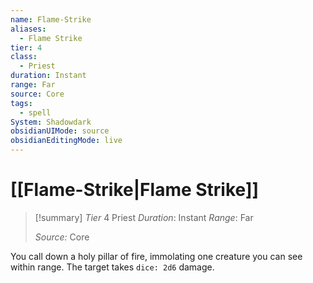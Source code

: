 ```yaml
---
name: Flame-Strike
aliases:
  - Flame Strike
tier: 4
class:
  - Priest
duration: Instant
range: Far
source: Core
tags:
  - spell
System: Shadowdark
obsidianUIMode: source
obsidianEditingMode: live
---
```

# [[Flame-Strike|Flame Strike]]

>[!summary]
> *Tier* 4
> Priest
> *Duration*: Instant
> *Range*: Far
> 
> *Source:* Core




You call down a holy pillar of fire, immolating one creature you can see within range. The target takes `dice: 2d6` damage.

